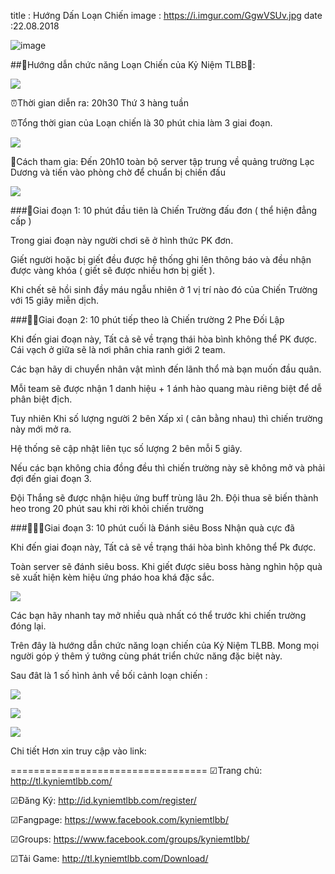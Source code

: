 title : Hướng Dấn Loạn Chiến
image : https://i.imgur.com/GgwVSUv.jpg
date :22.08.2018

![image](https://i.imgur.com/GgwVSUv.jpg)

##📔Hướng dẫn chức năng Loạn Chiến của Kỷ Niệm TLBB📔:

![](https://i.imgur.com/uRbQeHc.png)

⏰Thời gian diễn ra: 20h30 Thứ 3 hàng tuần 

⏰Tổng thời gian của Loạn chiến là 30 phút chia làm 3 giai đoạn.

![](https://i.imgur.com/GBVpGKi.png)

🔷Cách tham gia: Đến 20h10 toàn bộ server tập trung về quảng trường Lạc Dương và tiến vào phòng chờ để chuẩn bị chiến đấu

![](https://i.imgur.com/GBVpGKi.png)

###🔰Giai đoạn 1: 10 phút đầu tiên là Chiến Trường đấu đơn ( thể hiện đẳng cấp )

Trong giai đoạn này người chơi sẽ ở hình thức PK đơn. 

Giết  người hoặc bị giết đều được hệ thống ghi lên thông báo và đều nhận được vàng khóa ( giết sẽ được nhiều hơn bị giết ). 

Khi chết sẽ hồi sinh đầy máu ngẫu nhiên ở 1 vị trí nào đó của Chiến Trường với 15 giây miễn dịch.

###🔰🔰Giai đoạn 2: 10 phút tiếp theo là Chiến trường 2 Phe Đối Lập

Khi đến giai đoạn này, Tất cả sẽ về trạng thái hòa bình không thể PK được. Cái vạch ở giữa sẽ là nơi phân chia ranh giới 2 team. 

Các bạn hãy di chuyển nhân vật mình đến lãnh thổ mà bạn muốn đầu quân. 

Mỗi team sẽ được nhận 1 danh hiệu + 1 ánh hào quang màu riêng biệt để dễ phân biệt địch. 

Tuy nhiên Khi số lượng người 2 bên Xấp xỉ ( cân bằng nhau) thì chiến trường này mới mở ra. 

Hệ thống sẽ cập nhật liên tục số lượng 2 bên mỗi 5 giây. 

Nếu các bạn không chia đồng đều thì chiến trường này sẽ không mở và phải đợi đến giai đoạn 3. 

Đội Thắng sẽ được nhận hiệu ứng buff trùng lâu 2h. Đội thua sẽ biến thành heo trong 20 phút sau khi rời khỏi chiến trường

###🔰🔰🔰Giai đoạn 3: 10 phút cuối là Đánh siêu Boss Nhận quà cực đã

Khi đến giai đoạn này, Tất cả sẽ về trạng thái hòa bình không thể Pk được. 

Toàn server sẽ đánh siêu boss. Khi giết được siêu boss hàng nghìn hộp quà sẽ xuất hiện kèm hiệu ứng pháo hoa khá đặc sắc. 

![](https://i.imgur.com/U0DEf1f.png)

Các bạn hãy nhanh tay mở nhiều quà nhất có thể trước khi chiến trường đóng lại.

Trên đây là hướng dẫn chức năng loạn chiến của Kỷ Niệm TLBB. Mong mọi người góp ý thêm ý tưởng cùng phát triển chức năng đặc biệt này.

Sau đât là 1 số hình ảnh về bối cảnh loạn chiến :

![](https://i.imgur.com/6mFB3Hx.jpg)

![](https://i.imgur.com/FUWj9Dj.jpg)

![](https://i.imgur.com/JVZ2rBx.jpg)

Chi tiết Hơn xin truy cập vào link: 

==================================
☑Trang chủ: http://tl.kyniemtlbb.com/

☑Đăng Ký: http://id.kyniemtlbb.com/register/

☑Fangpage: https://www.facebook.com/kyniemtlbb/

☑Groups: https://www.facebook.com/groups/kyniemtlbb/

☑Tải Game: http://tl.kyniemtlbb.com/Download/

